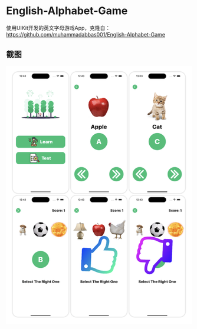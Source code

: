 # English-Alphabet-Game
使用UIKit开发的英文字母游戏App，克隆自：https://github.com/muhammadabbas001/English-Alphabet-Game

## 截图
<img src="screenshot.png" width="600" height:auto alt="screenshot.png"/>
